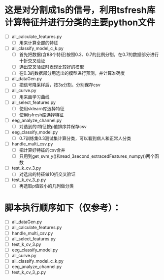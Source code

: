 # 这是对分割成1s的信号，利用tsfresh库计算特征并进行分类的主要python文件
- [ ] all_calculate_features.py
    - [ ] 用来计算全部的特征
- [ ] all_classify_model_c_k.py
    - [ ] 首先把数据(含88个特征)按照0.3、0.7的比例分割，在0.7的数据部分进行十折交叉验证
    - [ ] 选出交叉验证时表现比较好的模型
    - [ ] 在0.3的数据部分用选出的模型进行预测，并计算准确度
- [ ] all_dataGen.py
    - [ ] 把信号降采样后，按3s分割。分别保存csv
- [ ] all_curve.py
    - [ ] 用来画学习曲线
- [ ] all_select_features.py
    - [ ] 使用sklearn库选择特征
    - [ ] 使用tsfresh库选择特征
- [ ] eeg_analyze_channel.py
    - [ ] 对选到的t特征按p值排序并保存csv
- [ ] eeg_classify_model.py
    - [ ] 0.7训练集0.3测试集计算分类，可以看到病人和正常人分类
- [ ] handle_multi_csv.py
    - [ ] 把计算好特征的csv合并
    - [ ] 只用到get_svm_y()和read_3second_extracedFeatures_numpy()两个函数
- [ ] test_k_cv_3.py
    - [ ] 对选出的特征做10折交叉验证
- [ ] test_k_cv_3_p.py
    - [ ] 再选取p值较小的几列做分类
    
#  脚本执行顺序如下（仅参考）：
- [ ] all_dataGen.py
- [ ] all_calculate_features.py
- [ ] handle_multi_csv.py
- [ ] all_select_features.py
- [ ] test_k_cv_3.py
- [ ] eeg_classify_model.py
- [ ] all_curve.py
- [ ] all_classify_model_c_k.py
- [ ] eeg_analyze_channel.py
- [ ] test_k_cv_3_p.py
